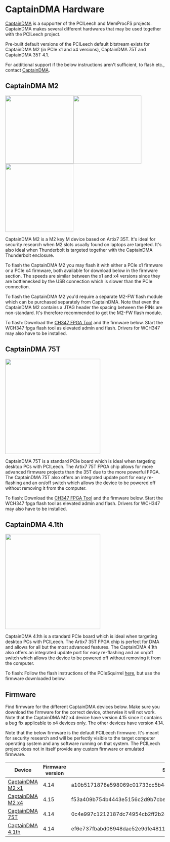 # CaptainDMA Hardware

[CaptainDMA](https://www.captaindma.com/) is a supporter of the PCILeech and MemProcFS projects. CaptainDMA makes several different hardwares that may be used together with the PCILeech project.

Pre-built default versions of the PCILeech default bitstream exists for CaptainDMA M2 (in PCIe x1 and x4 versions), CaptainDMA 75T and CaptainDMA 35T 4.1.

For additional support if the below instructions aren't sufficient, to flash etc., contact [CaptainDMA](https://www.captaindma.com/).



## CaptainDMA M2

<img src="https://gist.githubusercontent.com/ufrisk/c5ba7b360335a13bbac2515e5e7bb9d7/raw/91288318c4824ba73a25bb1320b7b970dab9a243/captaindma_m2_2.png" height="215"/><img src="https://gist.githubusercontent.com/ufrisk/c5ba7b360335a13bbac2515e5e7bb9d7/raw/7632ff874708db8ce94ab3f262e09e04ff90992c/captaindma_m2_tb.png" height="215"/><img src="https://gist.githubusercontent.com/ufrisk/c5ba7b360335a13bbac2515e5e7bb9d7/raw/7632ff874708db8ce94ab3f262e09e04ff90992c/captaindma_m2_h.png" height="215"/>

CaptainDMA M2 is a M2 key M device based on Artix7 35T. It's ideal for security research when M2 slots usually found on laptops are targeted. It's also ideal when Thunderbolt is targeted together with the CaptainDMA Thunderbolt enclosure.

To flash the CaptainDMA M2 you may flash it with either a PCIe x1 firmware or a PCIe x4 firmware, both available for download below in the firmware section. The speeds are similar between the x1 and x4 versions since they are bottlenecked by the USB connection which is slower than the PCIe connection.

To flash the CaptainDMA M2 you'd require a separate M2-FW flash module which can be purchased separately from CaptainDMA. Note that even the CaptainDMA M2 contains a JTAG header the spacing between the PINs are non-standard. It's therefore recommended to get the M2-FW flash module.

To flash: Download the [CH347 FPGA Tool](https://github.com/WCHSoftGroup/ch347/releases/tag/CH347_OpenOCD_Release) and the firmware below. Start the WCH347 fpga flash tool as elevated admin and flash. Drivers for WCH347 may also have to be installed.



## CaptainDMA 75T

<img src="https://gist.githubusercontent.com/ufrisk/c5ba7b360335a13bbac2515e5e7bb9d7/raw/7632ff874708db8ce94ab3f262e09e04ff90992c/captaindma_75t.png" height="300"/>

CaptainDMA 75T is a standard PCIe board which is ideal when targeting desktop PCs with PCILeech. The Artix7 75T FPGA chip allows for more advanced firmware projects than the 35T due to the more powerful FPGA. The CaptainDMA 75T also offers an integrated update port for easy re-flashing and an on/off switch which allows the device to be powered off without removing it from the computer.

To flash: Download the [CH347 FPGA Tool](https://github.com/WCHSoftGroup/ch347/releases/tag/CH347_OpenOCD_Release) and the firmware below. Start the WCH347 fpga flash tool as elevated admin and flash. Drivers for WCH347 may also have to be installed.



## CaptainDMA 4.1th

<img src="https://gist.githubusercontent.com/ufrisk/c5ba7b360335a13bbac2515e5e7bb9d7/raw/7632ff874708db8ce94ab3f262e09e04ff90992c/captaindma_4_1.png" height="300"/>

CaptainDMA 4.1th is a standard PCIe board which is ideal when targeting desktop PCs with PCILeech. The Artix7 35T FPGA chip is perfect for DMA and allows for all but the most advanced features. The CaptainDMA 4.1th also offers an integrated update port for easy re-flashing and an on/off switch which allows the device to be powered off without removing it from the computer.

To flash: Follow the flash instructions of the PCIeSquirrel [here](https://github.com/ufrisk/pcileech-fpga/blob/master/PCIeSquirrel/readme.md), but use the firmware downloaded below.



## Firmware

Find firmware for the different CaptainDMA devices below. Make sure you download the firmware for the correct device, otherwise it will not work. Note that the CaptainDMA M2 x4 device have version 4.15 since it contains a bug fix applicable to x4 devices only. The other devices have version 4.14.

Note that the below firmware is the default PCILeech firmware. It's meant for security research and will be perfectly visible to the target computer operating system and any software running on that system. The PCILeech project does not in itself provide any custom firmware or emulated firmware.

| Device                                                                                        | Firmware version | SHA256                                                           | FPGA Project  |
| --------------------------------------------------------------------------------------------- | ---------------- | ---------------------------------------------------------------- | ------------- |
| [CaptainDMA M2 x1](https://mega.nz/file/xfRVSYRa#wMtat6ofhrje9Sj92Mzkj0SoPGAxOkh-npO11OZeI5A) | 4.14             | a10b5171878e598069c01733cc5b48cdee7d77b0d48c072f7e88e21372e60d95 | [35t325_x1](https://github.com/ufrisk/pcileech-fpga-dev/tree/master/CaptainDMA/35t325_x1) |
| [CaptainDMA M2 x4](https://mega.nz/file/wSQlgZ7I#WqqZ4jskXqePwFTByXRYMoecB7LviRfPivZJ2926-9s) | 4.15             | f53a409b754b4443e5156c2d9b7cbe62f5bbdcf9ca3d5ba243174f9d4b073073 | [35t325_x4](https://github.com/ufrisk/pcileech-fpga-dev/tree/master/CaptainDMA/35t325_x4) |
| [CaptainDMA 75T](https://mega.nz/file/9PpSmBqR#Mphh6YcmGqz8tiKySOAOvJeLaLlMN7L_7enoMxWbENw)   | 4.14             | 0c4e997c1212187dc74954cb2ff2b24ce2397831e6662b942ffba62f9077c503 | [75t484_x1](https://github.com/ufrisk/pcileech-fpga-dev/tree/master/CaptainDMA/75t484_x1) |
| [CaptainDMA 4.1th](https://mega.nz/file/YLgU3ZbB#ZQbaMbv-Evus2jF6NDJ8I0-tVrNudiwmq5QFuAsC9Ps) | 4.14             | ef6e737fbabd08948dae52e9dfe4811f6792739e5827a308275648adabef85ab | [35t484_x1](https://github.com/ufrisk/pcileech-fpga-dev/tree/master/CaptainDMA/35t484_x1) |
